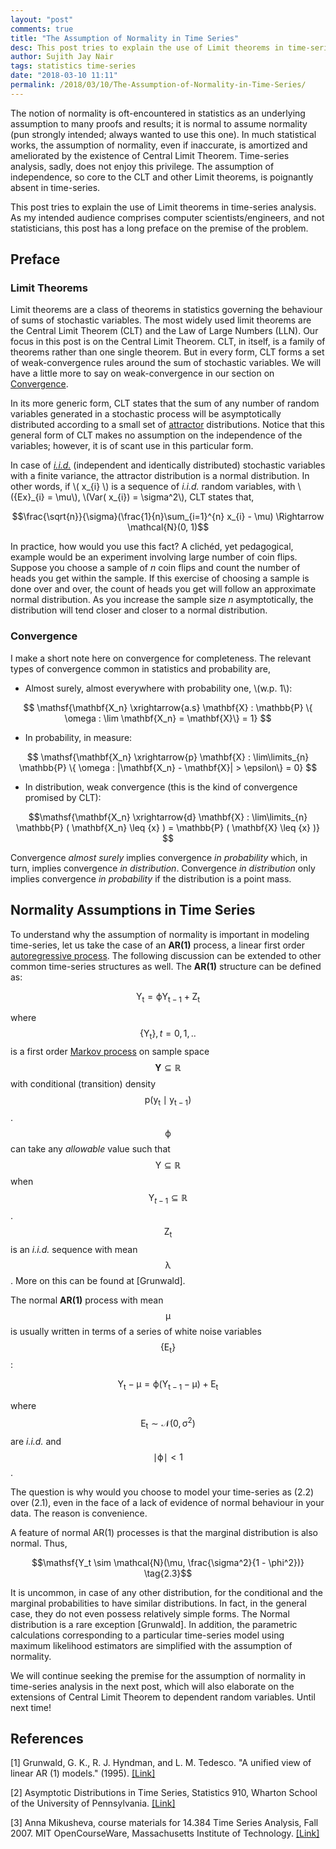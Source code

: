 ```yaml
---
layout: "post"
comments: true
title: "The Assumption of Normality in Time Series"
desc: This post tries to explain the use of Limit theorems in time-series analysis
author: Sujith Jay Nair
tags: statistics time-series
date: "2018-03-10 11:11"
permalink: /2018/03/10/The-Assumption-of-Normality-in-Time-Series/
---
```


The notion of normality is oft-encountered in statistics as an underlying assumption to many proofs and results; it is normal to assume normality (pun strongly intended; always wanted to use this one). In much statistical works, the assumption of normality, even if inaccurate, is amortized and ameliorated by the existence of Central Limit Theorem. Time-series analysis, sadly, does not enjoy this privilege. The assumption of independence, so core to the CLT and other Limit theorems, is poignantly absent in time-series.

This post tries to explain the use of Limit theorems in time-series analysis. As my intended audience comprises computer scientists/engineers, and not statisticians, this post has a long preface on the premise of the problem.

<!--break-->
## Preface
### Limit Theorems
Limit theorems are a class of theorems in statistics governing the behaviour of sums of stochastic variables. The most widely used limit theorems are the Central Limit Theorem (CLT) and the Law of Large Numbers (LLN). Our focus in this post is on the Central Limit Theorem. CLT, in itself, is a family of theorems rather than one single theorem. But in every form, CLT forms a set of weak-convergence rules around the sum of stochastic variables. We will have a little more to say on weak-convergence in our section on [Convergence](#convergence).

In its more generic form, CLT states that the sum of any number of random variables generated in a stochastic process will be asymptotically distributed according to a small set of [attractor](https://en.wikipedia.org/wiki/Attractor) distributions. Notice that this general form of CLT makes no assumption on the independence of the variables; however, it is of scant use in this particular form.

In case of [_i.i.d._](https://en.wikipedia.org/wiki/Independent_and_identically_distributed_random_variables) (independent and identically distributed) stochastic variables with a finite variance, the attractor distribution is a normal distribution. In other words, if \\( x\_{i} \\) is a sequence of _i.i.d._ random variables, with \\({Ex}\_{i} = \mu\\), \\(Var( x\_{i}) = \sigma^2\\), CLT states that,

$$\frac{\sqrt{n}}{\sigma}(\frac{1}{n}\sum_{i=1}^{n} x_{i} - \mu) \Rightarrow \mathcal{N}(0, 1)$$

In practice, how would you use this fact? A clichéd, yet pedagogical, example would be an experiment involving large number of coin flips. Suppose you choose a sample of _n_ coin flips and count the number of heads you get within the sample. If this exercise of choosing a sample is done over and over, the count of heads you get will follow an approximate normal distribution. As you increase the sample size _n_ asymptotically, the distribution will tend closer and closer to a normal distribution.


### Convergence
I make a short note here on convergence for completeness. The relevant types of convergence common in statistics and probability are,
* Almost surely, almost everywhere with probability one, \\(w.p.  1\\):


$$ \mathsf{\mathbf{X_n} \xrightarrow{a.s} \mathbf{X} : \mathbb{P} \{ \omega : \lim \mathbf{X_n} = \mathbf{X}\} = 1} $$

* In probability, in measure:


$$ \mathsf{\mathbf{X_n} \xrightarrow{p} \mathbf{X} : \lim\limits_{n} \mathbb{P} \{ \omega : |\mathbf{X_n} - \mathbf{X}| > \epsilon\} = 0} $$

* In distribution, weak convergence (this is the kind of convergence promised by CLT):


$$\mathsf{\mathbf{X_n} \xrightarrow{d} \mathbf{X} : \lim\limits_{n} \mathbb{P} ( \mathbf{X_n} \leq {x} ) = \mathbb{P} ( \mathbf{X} \leq {x} )} $$


Convergence _almost surely_ implies convergence _in probability_ which, in turn, implies convergence _in distribution_. Convergence _in distribution_ only implies convergence _in probability_ if the distribution is a point mass.

## Normality Assumptions in Time Series
To understand why the assumption of normality is important in modeling time-series, let us take the case of an **AR(1)** process, a linear first order [autoregressive process](https://en.wikipedia.org/wiki/Autoregressive_model). The following discussion can be extended to other common time-series structures as well. The **AR(1)** structure can be defined as:

$$\mathsf{Y_t = {\phi}Y_{t-1} + Z_t} \tag{2.1}$$

where $$\mathsf{\{Y_t\}}, t = 0, 1,.. $$ is a first order [Markov process](http://mathworld.wolfram.com/MarkovProcess.html) on sample space $$\mathbf{Y} \subseteq \mathbb{R} $$ with conditional (transition) density $$\mathsf{p(y_t \mid y_{t-1})} $$. $$\mathsf{\phi}$$ can take any _allowable_ value such that $$\mathsf{Y} \subseteq \mathbb{R} $$ when $$\mathsf{Y}_{t-1} \subseteq \mathbb{R} $$. $$\mathsf{Z_t}$$ is an _i.i.d._ sequence with mean $$\mathsf{\lambda}$$. More on this can be found at [Grunwald].

The normal **AR(1)** process with mean $$\mathsf{\mu}$$ is usually written in terms of a series of white noise variables $$\mathsf{\{E_t\}}$$:

$$\mathsf{Y_t - \mu = \phi(Y_{t-1} - \mu) + E_t} \tag{2.2}$$

where $$\mathsf{E_t \sim \mathcal{N}(0, \sigma^2)} $$ are _i.i.d._ and $$\mathsf{\mid \phi\mid < 1}$$.

The question is why would you choose to model your time-series as (2.2) over (2.1), even in the face of a lack of evidence of normal behaviour in your data. The reason is convenience.

A feature of normal AR(1) processes is that the marginal distribution is also normal. Thus,

$$\mathsf{Y_t \sim \mathcal{N}(\mu, \frac{\sigma^2}{1 - \phi^2})} \tag{2.3}$$

It is uncommon, in case of any other distribution, for the conditional and the marginal probabilities to have similar distributions. In fact, in the general case, they do not even possess relatively simple forms. The Normal distribution is a rare exception [Grunwald]. In addition, the parametric calculations corresponding to a particular time-series model using maximum likelihood estimators are simplified with the assumption of normality.

We will continue seeking the premise for the assumption of normality in time-series analysis in the next post, which will also elaborate on the extensions of Central Limit Theorem to dependent random variables. Until next time!


## References
[1] Grunwald, G. K., R. J. Hyndman, and L. M. Tedesco. "A unified view of linear AR (1) models." (1995). [[Link]](https://robjhyndman.com/papers/ar1.pdf)

[2] Asymptotic Distributions in Time Series, Statistics 910, Wharton School of the University of Pennsylvania. [[Link]](http://www-stat.wharton.upenn.edu/~stine/stat910/lectures/11_clt.pdf)

[3] Anna Mikusheva, course materials for 14.384 Time Series Analysis, Fall 2007. MIT OpenCourseWare,
Massachusetts Institute of Technology. [[Link]](https://ocw.mit.edu/courses/economics/14-384-time-series-analysis-fall-2013/lecture-notes/MIT14_384F13_lec2.pdf)
